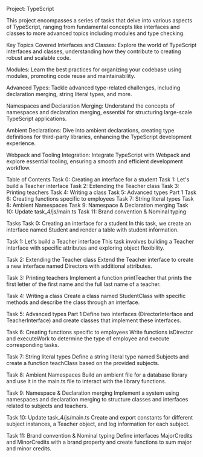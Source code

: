Project: TypeScript


This project encompasses a series of tasks that delve into various aspects of TypeScript, ranging from fundamental concepts like interfaces and classes to more advanced topics including modules and type checking.


Key Topics Covered
Interfaces and Classes: Explore the world of TypeScript interfaces and classes, understanding how they contribute to creating robust and scalable code.

Modules: Learn the best practices for organizing your codebase using modules, promoting code reuse and maintainability.

Advanced Types: Tackle advanced type-related challenges, including declaration merging, string literal types, and more.

Namespaces and Declaration Merging: Understand the concepts of namespaces and declaration merging, essential for structuring large-scale TypeScript applications.

Ambient Declarations: Dive into ambient declarations, creating type definitions for third-party libraries, enhancing the TypeScript development experience.

Webpack and Tooling Integration: Integrate TypeScript with Webpack and explore essential tooling, ensuring a smooth and efficient development workflow.


Table of Contents
Task 0: Creating an interface for a student
Task 1: Let's build a Teacher interface
Task 2: Extending the Teacher class
Task 3: Printing teachers
Task 4: Writing a class
Task 5: Advanced types Part 1
Task 6: Creating functions specific to employees
Task 7: String literal types
Task 8: Ambient Namespaces
Task 9: Namespace & Declaration merging
Task 10: Update task_4/js/main.ts
Task 11: Brand convention & Nominal typing


Tasks
Task 0: Creating an interface for a student <a name="task-0"></a>
In this task, we create an interface named Student and render a table with student information.

Task 1: Let's build a Teacher interface <a name="task-1"></a>
This task involves building a Teacher interface with specific attributes and exploring object flexibility.

Task 2: Extending the Teacher class <a name="task-2"></a>
Extend the Teacher interface to create a new interface named Directors with additional attributes.

Task 3: Printing teachers <a name="task-3"></a>
Implement a function printTeacher that prints the first letter of the first name and the full last name of a teacher.

Task 4: Writing a class <a name="task-4"></a>
Create a class named StudentClass with specific methods and describe the class through an interface.

Task 5: Advanced types Part 1 <a name="task-5"></a>
Define two interfaces (DirectorInterface and TeacherInterface) and create classes that implement these interfaces.

Task 6: Creating functions specific to employees <a name="task-6"></a>
Write functions isDirector and executeWork to determine the type of employee and execute corresponding tasks.

Task 7: String literal types <a name="task-7"></a>
Define a string literal type named Subjects and create a function teachClass based on the provided subjects.

Task 8: Ambient Namespaces <a name="task-8"></a>
Build an ambient file for a database library and use it in the main.ts file to interact with the library functions.

Task 9: Namespace & Declaration merging <a name="task-9"></a>
Implement a system using namespaces and declaration merging to structure classes and interfaces related to subjects and teachers.

Task 10: Update task_4/js/main.ts <a name="task-10"></a>
Create and export constants for different subject instances, a Teacher object, and log information for each subject.

Task 11: Brand convention & Nominal typing <a name="task-11"></a>
Define interfaces MajorCredits and MinorCredits with a brand property and create functions to sum major and minor credits.
